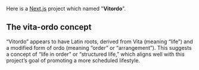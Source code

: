 Here is a [Next.js](https://nextjs.org) project which named "**Vitordo**". 

## The vita-ordo concept

“Vitordo” appears to have Latin roots, derived from Vita (meaning “life”) and a modified form of ordo (meaning “order” or “arrangement”). This suggests a concept of “life in order” or “structured life,” which aligns well with this project’s goal of promoting a more scheduled lifestyle.